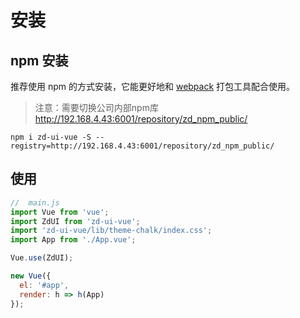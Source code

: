 # 安装

## npm 安装

推荐使用 npm 的方式安装，它能更好地和 [webpack](https://webpack.js.org/) 打包工具配合使用。
> 注意：需要切换公司内部npm库 http://192.168.4.43:6001/repository/zd_npm_public/

```shell
npm i zd-ui-vue -S --registry=http://192.168.4.43:6001/repository/zd_npm_public/
```

## 使用
```js
//  main.js
import Vue from 'vue';
import ZdUI from 'zd-ui-vue';
import 'zd-ui-vue/lib/theme-chalk/index.css';
import App from './App.vue';

Vue.use(ZdUI);

new Vue({
  el: '#app',
  render: h => h(App)
});
```



